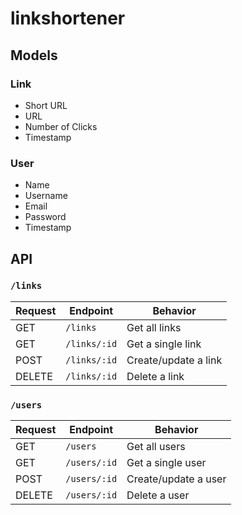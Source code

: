 # linkshortener

## Models

### Link
* Short URL
* URL
* Number of Clicks
* Timestamp

### User
* Name
* Username
* Email
* Password
* Timestamp

## API

### `/links`

| Request | Endpoint     | Behavior             |
|---------|--------------|----------------------|
| GET     | `/links`     | Get all links        |
| GET     | `/links/:id` | Get a single link    |
| POST    | `/links/:id` | Create/update a link |
| DELETE  | `/links/:id` | Delete a link        |

### `/users`

| Request | Endpoint     | Behavior             |
|---------|--------------|----------------------|
| GET     | `/users`     | Get all users        |
| GET     | `/users/:id` | Get a single user    |
| POST    | `/users/:id` | Create/update a user |
| DELETE  | `/users/:id` | Delete a user        |
